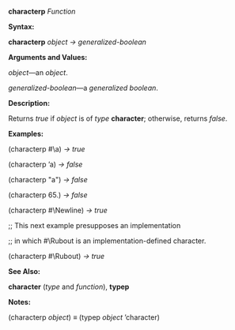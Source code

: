 **characterp** *Function* 



**Syntax:** 



**characterp** *object → generalized-boolean* 



**Arguments and Values:** 



*object*—an *object*. 



*generalized-boolean*—a *generalized boolean*. 



**Description:** 



Returns *true* if *object* is of *type* **character**; otherwise, returns *false*. 



**Examples:** 



(characterp #\a) *→ true* 



(characterp ’a) *→ false* 



(characterp "a") *→ false* 



(characterp 65.) *→ false* 



(characterp #\Newline) *→ true* 



;; This next example presupposes an implementation 



;; in which #\Rubout is an implementation-defined character. 



(characterp #\Rubout) *→ true* 







 



 



**See Also:** 



**character** (*type* and *function*), **typep** 



**Notes:** 



(characterp *object*) *≡* (typep *object* ’character) 



